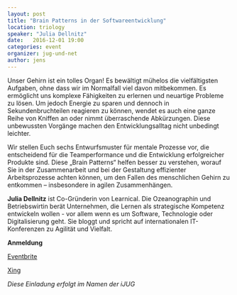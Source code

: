 ```yaml
---
layout: post
title: "Brain Patterns in der Softwareentwicklung"
location: triology
speaker: "Julia Dellnitz" 
date:   2016-12-01 19:00
categories: event
organizer: jug-und-net
author: jens
---
```


Unser Gehirn ist ein tolles Organ! Es bewältigt mühelos die vielfältigsten Aufgaben, 
ohne dass wir im Normalfall viel davon mitbekommen. Es ermöglicht uns komplexe Fähigkeiten 
zu erlernen und neuartige Probleme zu lösen. Um jedoch Energie zu sparen und dennoch in 
Sekundenbruchteilen reagieren zu können, wendet es auch eine ganze Reihe von Kniffen an oder 
nimmt überraschende Abkürzungen. Diese unbewussten Vorgänge machen den Entwicklungsalltag 
nicht unbedingt leichter. 

Wir stellen Euch sechs Entwurfsmuster für mentale Prozesse vor, die entscheidend für 
die Teamperformance und die Entwicklung erfolgreicher Produkte sind. Diese „Brain Patterns“ 
helfen besser zu verstehen, worauf Sie in der Zusammenarbeit und bei der Gestaltung 
effizienter Arbeitsprozesse achten können, um den Fallen des menschlichen Gehirn zu 
entkommen – insbesondere in agilen Zusammenhängen.

**Julia Dellnitz** ist Co-Gründerin von Learnical. Die Ozeanographin und Betriebswirtin 
berät Unternehmen, die Lernen als strategische Kompetenz entwickeln wollen - vor allem wenn 
es um Software, Technologie oder Digitalisierung geht. Sie bloggt und spricht auf internationalen 
IT-Konferenzen zu Agilität und Vielfalt. 

**Anmeldung**

[Eventbrite]()

[Xing]()

*Diese Einladung erfolgt im Namen der iJUG*
